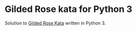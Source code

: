 # Gilded Rose kata for Python 3

Solution to [Gilded Rose Kata](https://github.com/emilybache/GildedRose-Refactoring-Kata) written in Python 3. 
